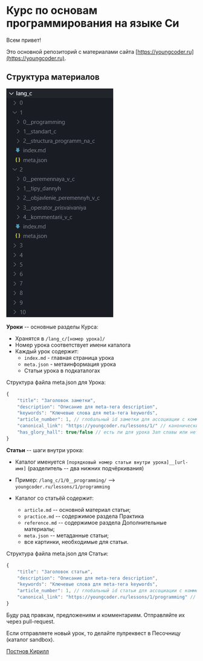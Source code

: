 # Курс по основам программирования на языке Си

Всем привет! 


Это основной репозиторий с материалами сайта [https://youngcoder.ru](https://youngcoder.ru).

## Структура материалов

![Структура каталогов и файлов курса](./course_structure.png)

**Уроки** -- основные разделы Курса:
   - Хранятся в `/lang_c/[номер урока]/`
   - Номер урока соответствует имени каталога
   - Каждый урок содержит:
     - `index.md` - главная страница урока
     - `meta.json` - метаинформация урока
     - Статьи урока в подкаталогах 

Структура файла meta.json для Урока:
```js
{
	"title": "Заголовок заметки",
	"description": "Описание для meta-тега description",
	"keywords": "Ключевые слова для meta-тега keywords",
	"article_number": 1, // глобальный id заметки для ассоциации с комментариями, можно поставить 0
	"canonical_link": "https://youngcoder.ru/lessons/1/" // канонический адрес страницы с заметкой 
	"has_glory_hall": true/false // есть ли для урока Зал славы или нет?
}
```

**Статьи** -- шаги внутри урока:
   - Каталог именуется `[порядковый номер статьи внутри урока]__[url-имя]` (разделитель -- два нижних подчёркивания)
   - Пример: `/lang_c/1/0__programming/` --> `youngcoder.ru/lessons/1/programming`

   - Каталог со статьёй содержит:
     * `article.md` -- основной материал статьи;
     * `practice.md` -- содержимое раздела Практика
     * `reference.md` -- содержимое раздела Дополнительные материалы;
     * `meta.json` -- метаданные статьи;
	 * все картинки, необходимые для статьи.

Структура файла meta.json для Статьи:
```js
{	
	"title": "Заголовок статьи",
	"description": "Описание для meta-тега description",
	"keywords": "Ключевые слова для meta-тега keywords",
	"article_number": 1, // глобальный id статьи для ассоциации с комментариями, можно поставить 0
	"canonical_link": "https://youngcoder.ru/lessons/1/programming" // канонический адрес страницы с заметкой 
}
```

Буду рад правкам, предложениям и комментариям. Отправляйте их через pull-request.

Если отправляете новый урок, то делайте пулреквест в Песочницу (каталог sandbox).

[Постнов Кирилл](https://vk.com/bazaar#kdt)